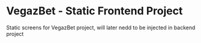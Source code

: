 
# VegazBet - Static Frontend Project

Static screens for VegazBet project, will later nedd to be injected in backend project
